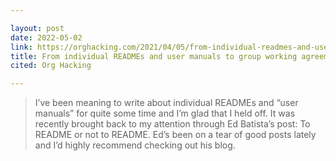 ```yaml
---

layout: post
date: 2022-05-02
link: https://orghacking.com/2021/04/05/from-individual-readmes-and-user-manuals-to-group-working-agreements/amp/
title: From individual READMEs and user manuals to group working agreements
cited: Org Hacking

---
```


> I’ve been meaning to write about individual READMEs and “user manuals” for quite some time and I’m glad that I held off. 
> It was recently brought back to my attention through Ed Batista’s post: To README or not to README. Ed’s been on a tear of good posts lately and I’d highly recommend checking out his blog.